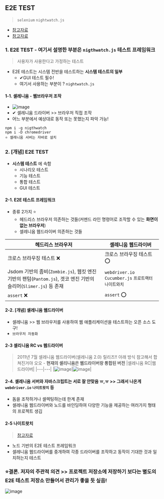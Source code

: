 ## E2E TEST 
> `selenium` `nightwatch.js`
- [참고자료](https://kamang-it.tistory.com/entry/NightwatchJavaScript%EC%97%90%EC%84%9C-e2e-Test%ED%95%98%EA%B8%B0-%EC%99%95%EC%B4%88%EB%B3%B4%EB%A7%8C)
- [참고자료](https://blog.coderifleman.com/2016/06/17/e2e-test-and-nightwatch/)

### 1. E2E TEST - 여기서 설명한 부분은 `nigthwatch.js` 테스트 프레임워크 
> 사용자가 사용한다고 가정하는 테스트

- E2E 테스트는 시스템 전반을 테스트하는 **시스템 테스트의 일부**
  - ✔GUI 테스트 필수!
  - 여기서 사용하는 부분이 ? `nightwatch.js` 
#### 1-1. 셀레니움 - 웹브라우저 조작
- ![image](https://user-images.githubusercontent.com/61215550/199640140-6fb35b96-0b21-4b6b-a466-c61266a5039e.png)
- ✔ 셀레니움 드라이버 >> 브라우저 직접 조작
- 어느 부분에서 예상대로 동작 또는 못했는지 파악 가능!


```shell
npm i -g nigthwatch
npm i -D chromedriver
⭐ 셀레니움 서버는 자바로 설치 
```

### 2. [개념] E2E TEST
- **시스템 테스트** 에 속함 
  - 시나리오 테스트
  - 기능 테스트
  - 통합 테스트
  - GUI 테스트
#### 2-1. E2E 테스트 프레임워크 
- 종류 2가지 ⭐
  - 헤드리스 브라우저 의존하는 것들(커멘드 라인 명령어로 조작할 수 있는 **화면이 없는 브라우저**)
  - 셀레니움 웹드라이버 의존하는 것들  


|헤드리스 브라우저|셀레니움 웹드라이버|
|---|-----|
|크로스 브라우징 테스트 ❌|크로스 브라우징 테스트 ⭕|
|Jsdom 기반의 좀비(`Zombie.js`), 웹킷 엔진 기반의 팬텀(`Pantom.js`), 겟코 엔진 기반의 슬리머(`Slimer.js`) 등 존재|`webdriver.io` `Cucumber.js` `프로트랙터` `나이트와치`|
|`assert` ❌|`assert` ⭕|

#### 2-2. [개념] 셀레니움 웹드라이버
- 셀레니움 >> 웹 브라우저를 사용하여 웹 애플리케이션을 테스트하는 오픈 소스 도구! 
- `브라우저 자동화` 

#### 2-3 셀리니움 RC  vs  웹드라이버
> 2011년 7월 셀레니움 웹드라이버(셀레니움 2.0) 릴리즈!! 아래 방식 참고해서 합쳐진거야 오오 - **현재의 셀리니움은 웹드라이버랑 통합된 버전**
|셀레니움 RC|웹드라이버|
|---|---|
|![image](https://user-images.githubusercontent.com/61215550/199641528-ec944ef4-c949-4954-bc39-5a36ea19f437.png)|![image](https://user-images.githubusercontent.com/61215550/199641536-f5e816b4-a270-4e3a-b632-977b13f507bb.png)|

#### 2-4. 셀레니움 서버와 자바스크립트는 서로 잘 안맞음 ㅠ,ㅠ >> 그래서 나온게 `webdriver.io` `나이트왓치` 등
- 돔을 조작하거나 셀렉팅하는데 한계 존재
- 셀레니움 웹드라이버와 노드를 바인딩하여 다양한 기능을 제공하는 여러가지 형태의 프로젝트 생김

#### 2-5 나이트왓치
> [참고자료](https://huns.me/)
- 노드 기반의 E2E 테스트 프레임워크
- 셀레니움 웹드라이버를 중개하여 각종 드라이버를 조작하고 동작이 기대한 것과 일치하는지 테스트


### ⭐결론. 저자의 주관적 의견 >> 프로젝트 저장소에 저장하기 보다는 **별도의 E2E 테스트 저장소 만들어서** 관리가 좋을 듯 싶음!
![image](https://user-images.githubusercontent.com/61215550/199642244-8c80a8ce-ffa6-498a-940e-de0be787a23b.png)

